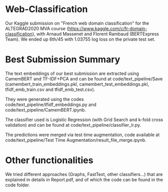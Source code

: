 # Web-Classification
Our Kaggle submission on "French web domain classification" for the ALTEGRAD2020 MVA course (https://www.kaggle.com/c/fr-domain-classification), with Arnaud Massenet and Florent Rambaud (BERTExpress Team). We ended up 6th/45 with 1.03755 log loss on the private test set.

# Best Submission Summary
The text embeddings of our best submission are extracted using CamemBERT and TF-IDF+PCA and can be found at code/text_pipeline/Save (camembert_train_embeddings.pkl, camembert_test_embeddings.pkl, tfidf_emb_train.csv and tfidf_emb_test.csv).

They were generated using the codes code/text_pipeline/tfidf_embeddings.py and code/text_pipeline/CamemBERT.ipynb.

The classifier used is Logistic Regression (with Grid Search and k-fold cross validation) and can be found at code/text_pipeline/classifier_lr.py.

The predictions were merged via test time augmentation, code available at code/text_pipeline/Test Time Augmentation/result_file_merge.ipynb.

# Other functionalities
We tried different approaches (Graphs, FastText, other classifiers...) that are explained in details in Report.pdf, and of which the code can be found in the code folder.
